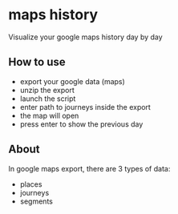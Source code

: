 # maps history

Visualize your google maps history day by day

## How to use

- export your google data (maps)
- unzip the export
- launch the script
- enter path to journeys inside the export
- the map will open
- press enter to show the previous day

## About

In google maps export, there are 3 types of data:

- places
- journeys
- segments
